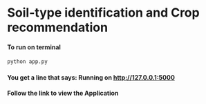# Soil-type identification and Crop recommendation

#### To run on terminal
```bash
python app.py
```
#### You get a line that says:  Running on http://127.0.0.1:5000
#### Follow the link to view the Application